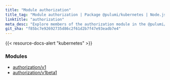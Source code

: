 ```yaml
---
title: "Module authorization"
title_tag: "Module authorization | Package @pulumi/kubernetes | Node.js SDK"
linktitle: "authorization"
meta_desc: "Explore members of the authorization module in the @pulumi/kubernetes package."
git_sha: "f85bc7e92692735d86c2f61d2b7f47e93eadb7e4"
---
```


<!-- WARNING: this page was generated by a tool. Do not edit it by hand. -->
<!-- To change it, please see https://github.com/pulumi/docs/tree/master/tools/tscdocgen. -->

{{< resource-docs-alert "kubernetes" >}}


<h3>Modules</h3>
<ul class="api">
    <li><a href="v1/"><span class="symbol module"></span>authorization/v1</a></li>
    <li><a href="v1beta1/"><span class="symbol module"></span>authorization/v1beta1</a></li>
</ul>








